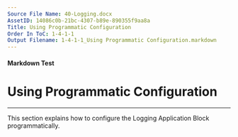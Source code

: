 ```yaml
---
Source File Name: 40-Logging.docx
AssetID: 14086c0b-21bc-4307-b89e-890355f9aa8a
Title: Using Programmatic Configuration
Order In ToC: 1-4-1-1
Output Filename: 1-4-1-1_Using Programmatic Configuration.markdown
---
```


#### Markdown Test ####
# Using Programmatic Configuration #
----------

This section explains how to configure the Logging Application Block programmatically.  
